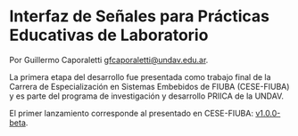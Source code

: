 # Interfaz de Señales para Prácticas Educativas de Laboratorio

Por Guillermo Caporaletti <gfcaporaletti@undav.edu.ar>.

La primera etapa del desarrollo fue presentada como trabajo final de la Carrera de Especialización en Sistemas Embebidos de FIUBA (CESE-FIUBA) y es parte del programa de investigación y desarrollo PRIICA de la UNDAV.

El primer lanzamiento corresponde al presentado en CESE-FIUBA: [v1.0.0-beta](https://github.com/gcapora/ISPEL/releases/tag/v1.0.0-beta).

